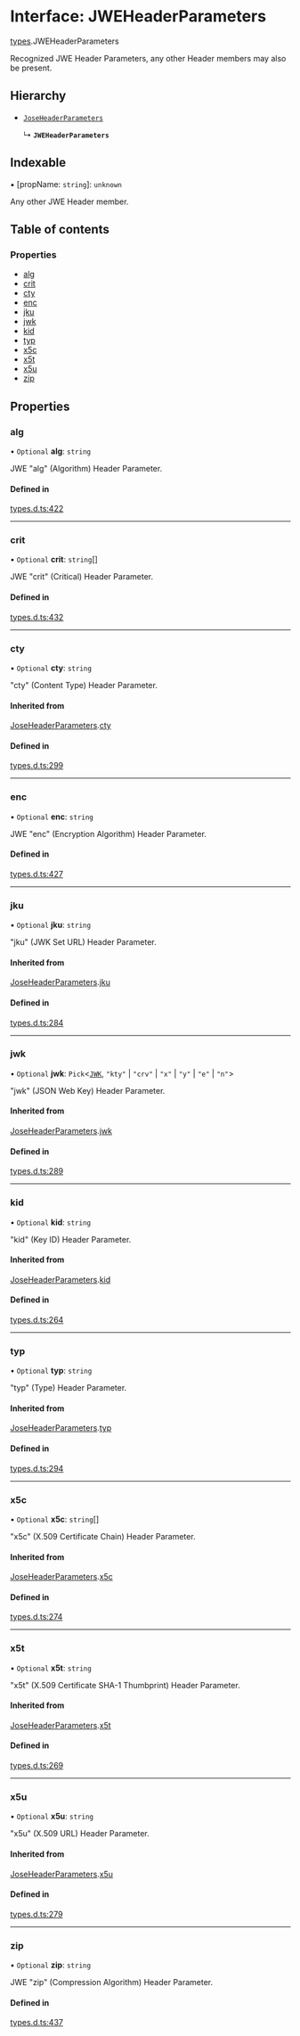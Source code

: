 # Interface: JWEHeaderParameters

[types](../modules/types.md).JWEHeaderParameters

Recognized JWE Header Parameters, any other Header members
may also be present.

## Hierarchy

- [`JoseHeaderParameters`](types.JoseHeaderParameters.md)

  ↳ **`JWEHeaderParameters`**

## Indexable

▪ [propName: `string`]: `unknown`

Any other JWE Header member.

## Table of contents

### Properties

- [alg](types.JWEHeaderParameters.md#alg)
- [crit](types.JWEHeaderParameters.md#crit)
- [cty](types.JWEHeaderParameters.md#cty)
- [enc](types.JWEHeaderParameters.md#enc)
- [jku](types.JWEHeaderParameters.md#jku)
- [jwk](types.JWEHeaderParameters.md#jwk)
- [kid](types.JWEHeaderParameters.md#kid)
- [typ](types.JWEHeaderParameters.md#typ)
- [x5c](types.JWEHeaderParameters.md#x5c)
- [x5t](types.JWEHeaderParameters.md#x5t)
- [x5u](types.JWEHeaderParameters.md#x5u)
- [zip](types.JWEHeaderParameters.md#zip)

## Properties

### alg

• `Optional` **alg**: `string`

JWE "alg" (Algorithm) Header Parameter.

#### Defined in

[types.d.ts:422](https://github.com/panva/jose/blob/v3.18.0/src/types.d.ts#L422)

___

### crit

• `Optional` **crit**: `string`[]

JWE "crit" (Critical) Header Parameter.

#### Defined in

[types.d.ts:432](https://github.com/panva/jose/blob/v3.18.0/src/types.d.ts#L432)

___

### cty

• `Optional` **cty**: `string`

"cty" (Content Type) Header Parameter.

#### Inherited from

[JoseHeaderParameters](types.JoseHeaderParameters.md).[cty](types.JoseHeaderParameters.md#cty)

#### Defined in

[types.d.ts:299](https://github.com/panva/jose/blob/v3.18.0/src/types.d.ts#L299)

___

### enc

• `Optional` **enc**: `string`

JWE "enc" (Encryption Algorithm) Header Parameter.

#### Defined in

[types.d.ts:427](https://github.com/panva/jose/blob/v3.18.0/src/types.d.ts#L427)

___

### jku

• `Optional` **jku**: `string`

"jku" (JWK Set URL) Header Parameter.

#### Inherited from

[JoseHeaderParameters](types.JoseHeaderParameters.md).[jku](types.JoseHeaderParameters.md#jku)

#### Defined in

[types.d.ts:284](https://github.com/panva/jose/blob/v3.18.0/src/types.d.ts#L284)

___

### jwk

• `Optional` **jwk**: `Pick`<[`JWK`](types.JWK.md), ``"kty"`` \| ``"crv"`` \| ``"x"`` \| ``"y"`` \| ``"e"`` \| ``"n"``\>

"jwk" (JSON Web Key) Header Parameter.

#### Inherited from

[JoseHeaderParameters](types.JoseHeaderParameters.md).[jwk](types.JoseHeaderParameters.md#jwk)

#### Defined in

[types.d.ts:289](https://github.com/panva/jose/blob/v3.18.0/src/types.d.ts#L289)

___

### kid

• `Optional` **kid**: `string`

"kid" (Key ID) Header Parameter.

#### Inherited from

[JoseHeaderParameters](types.JoseHeaderParameters.md).[kid](types.JoseHeaderParameters.md#kid)

#### Defined in

[types.d.ts:264](https://github.com/panva/jose/blob/v3.18.0/src/types.d.ts#L264)

___

### typ

• `Optional` **typ**: `string`

"typ" (Type) Header Parameter.

#### Inherited from

[JoseHeaderParameters](types.JoseHeaderParameters.md).[typ](types.JoseHeaderParameters.md#typ)

#### Defined in

[types.d.ts:294](https://github.com/panva/jose/blob/v3.18.0/src/types.d.ts#L294)

___

### x5c

• `Optional` **x5c**: `string`[]

"x5c" (X.509 Certificate Chain) Header Parameter.

#### Inherited from

[JoseHeaderParameters](types.JoseHeaderParameters.md).[x5c](types.JoseHeaderParameters.md#x5c)

#### Defined in

[types.d.ts:274](https://github.com/panva/jose/blob/v3.18.0/src/types.d.ts#L274)

___

### x5t

• `Optional` **x5t**: `string`

"x5t" (X.509 Certificate SHA-1 Thumbprint) Header Parameter.

#### Inherited from

[JoseHeaderParameters](types.JoseHeaderParameters.md).[x5t](types.JoseHeaderParameters.md#x5t)

#### Defined in

[types.d.ts:269](https://github.com/panva/jose/blob/v3.18.0/src/types.d.ts#L269)

___

### x5u

• `Optional` **x5u**: `string`

"x5u" (X.509 URL) Header Parameter.

#### Inherited from

[JoseHeaderParameters](types.JoseHeaderParameters.md).[x5u](types.JoseHeaderParameters.md#x5u)

#### Defined in

[types.d.ts:279](https://github.com/panva/jose/blob/v3.18.0/src/types.d.ts#L279)

___

### zip

• `Optional` **zip**: `string`

JWE "zip" (Compression Algorithm) Header Parameter.

#### Defined in

[types.d.ts:437](https://github.com/panva/jose/blob/v3.18.0/src/types.d.ts#L437)
